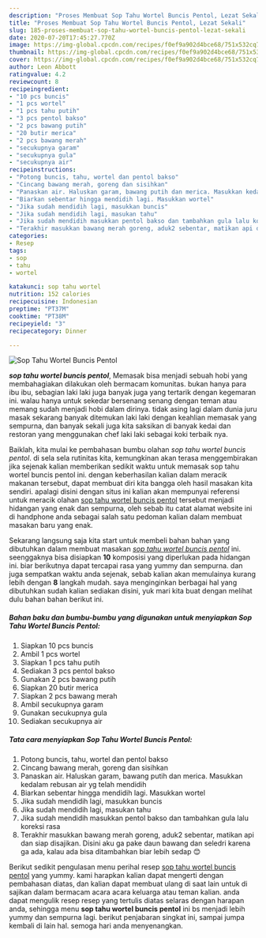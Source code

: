```yaml
---
description: "Proses Membuat Sop Tahu Wortel Buncis Pentol, Lezat Sekali"
title: "Proses Membuat Sop Tahu Wortel Buncis Pentol, Lezat Sekali"
slug: 185-proses-membuat-sop-tahu-wortel-buncis-pentol-lezat-sekali
date: 2020-07-20T17:45:27.770Z
image: https://img-global.cpcdn.com/recipes/f0ef9a902d4bce68/751x532cq70/sop-tahu-wortel-buncis-pentol-foto-resep-utama.jpg
thumbnail: https://img-global.cpcdn.com/recipes/f0ef9a902d4bce68/751x532cq70/sop-tahu-wortel-buncis-pentol-foto-resep-utama.jpg
cover: https://img-global.cpcdn.com/recipes/f0ef9a902d4bce68/751x532cq70/sop-tahu-wortel-buncis-pentol-foto-resep-utama.jpg
author: Leon Abbott
ratingvalue: 4.2
reviewcount: 8
recipeingredient:
- "10 pcs buncis"
- "1 pcs wortel"
- "1 pcs tahu putih"
- "3 pcs pentol bakso"
- "2 pcs bawang putih"
- "20 butir merica"
- "2 pcs bawang merah"
- "secukupnya garam"
- "secukupnya gula"
- "secukupnya air"
recipeinstructions:
- "Potong buncis, tahu, wortel dan pentol bakso"
- "Cincang bawang merah, goreng dan sisihkan"
- "Panaskan air. Haluskan garam, bawang putih dan merica. Masukkan kedalam rebusan air yg telah mendidih"
- "Biarkan sebentar hingga mendidih lagi. Masukkan wortel"
- "Jika sudah mendidih lagi, masukkan buncis"
- "Jika sudah mendidih lagi, masukan tahu"
- "Jika sudah mendidih masukkan pentol bakso dan tambahkan gula lalu koreksi rasa"
- "Terakhir masukkan bawang merah goreng, aduk2 sebentar, matikan api dan siap disajikan. Disini aku ga pake daun bawang dan seledri karena ga ada, kalau ada bisa ditambahkan biar lebih sedap 😊"
categories:
- Resep
tags:
- sop
- tahu
- wortel

katakunci: sop tahu wortel 
nutrition: 152 calories
recipecuisine: Indonesian
preptime: "PT37M"
cooktime: "PT38M"
recipeyield: "3"
recipecategory: Dinner

---
```



![Sop Tahu Wortel Buncis Pentol](https://img-global.cpcdn.com/recipes/f0ef9a902d4bce68/751x532cq70/sop-tahu-wortel-buncis-pentol-foto-resep-utama.jpg)

<b><i>sop tahu wortel buncis pentol</i></b>, Memasak bisa menjadi sebuah hobi yang membahagiakan dilakukan oleh bermacam komunitas. bukan hanya para ibu ibu, sebagian laki laki juga banyak juga yang tertarik dengan kegemaran ini. walau hanya untuk sekedar bersenang senang dengan teman atau memang sudah menjadi hobi dalam dirinya. tidak asing lagi dalam dunia juru masak sekarang banyak ditemukan laki laki dengan keahlian memasak yang sempurna, dan banyak sekali juga kita saksikan di banyak kedai dan restoran yang menggunakan chef laki laki sebagai koki terbaik nya.

Baiklah, kita mulai ke pembahasan bumbu olahan <i>sop tahu wortel buncis pentol</i>. di sela sela rutinitas kita, kemungkinan akan terasa menggembirakan jika sejenak kalian memberikan sedikit waktu untuk memasak sop tahu wortel buncis pentol ini. dengan keberhasilan kalian dalam meracik makanan tersebut, dapat membuat diri kita bangga oleh hasil masakan kita sendiri. apalagi disini dengan situs ini kalian akan mempunyai referensi untuk meracik olahan <u>sop tahu wortel buncis pentol</u> tersebut menjadi hidangan yang enak dan sempurna, oleh sebab itu catat alamat website ini di handphone anda sebagai salah satu pedoman kalian dalam membuat masakan baru yang enak.




Sekarang langsung saja kita start untuk membeli bahan bahan yang dibutuhkan dalam membuat masakan <u><i>sop tahu wortel buncis pentol</i></u> ini. seenggaknya bisa disiapkan <b>10</b> komposisi yang diperlukan pada hidangan ini. biar berikutnya dapat tercapai rasa yang yummy dan sempurna. dan juga sempatkan waktu anda sejenak, sebab kalian akan memulainya kurang lebih dengan <b>8</b> langkah mudah. saya menginginkan berbagai hal yang dibutuhkan sudah kalian sediakan disini, yuk mari kita buat dengan melihat dulu bahan bahan berikut ini.

<!--inarticleads1-->

##### Bahan baku dan bumbu-bumbu yang digunakan untuk menyiapkan Sop Tahu Wortel Buncis Pentol:

1. Siapkan 10 pcs buncis
1. Ambil 1 pcs wortel
1. Siapkan 1 pcs tahu putih
1. Sediakan 3 pcs pentol bakso
1. Gunakan 2 pcs bawang putih
1. Siapkan 20 butir merica
1. Siapkan 2 pcs bawang merah
1. Ambil secukupnya garam
1. Gunakan secukupnya gula
1. Sediakan secukupnya air




<!--inarticleads2-->

##### Tata cara menyiapkan Sop Tahu Wortel Buncis Pentol:

1. Potong buncis, tahu, wortel dan pentol bakso
1. Cincang bawang merah, goreng dan sisihkan
1. Panaskan air. Haluskan garam, bawang putih dan merica. Masukkan kedalam rebusan air yg telah mendidih
1. Biarkan sebentar hingga mendidih lagi. Masukkan wortel
1. Jika sudah mendidih lagi, masukkan buncis
1. Jika sudah mendidih lagi, masukan tahu
1. Jika sudah mendidih masukkan pentol bakso dan tambahkan gula lalu koreksi rasa
1. Terakhir masukkan bawang merah goreng, aduk2 sebentar, matikan api dan siap disajikan. Disini aku ga pake daun bawang dan seledri karena ga ada, kalau ada bisa ditambahkan biar lebih sedap 😊




Berikut sedikit pengulasan menu perihal resep <u>sop tahu wortel buncis pentol</u> yang yummy. kami harapkan kalian dapat mengerti dengan pembahasan diatas, dan kalian dapat membuat ulang di saat lain untuk di sajikan dalam bermacam acara acara keluarga atau teman kalian. anda dapat mengulik resep resep yang tertulis diatas selaras dengan harapan anda, sehingga menu <b>sop tahu wortel buncis pentol</b> ini bs menjadi lebih yummy dan sempurna lagi. berikut penjabaran singkat ini, sampai jumpa kembali di lain hal. semoga hari anda menyenangkan.
